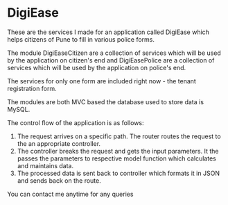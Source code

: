 # DigiEase
These are the services I made for an application called DigiEase which helps citizens of Pune to fill in various police forms.

The module DigiEaseCitizen are a collection of services which will be used by the application on citizen's end 
and DigiEasePolice are a collection of services which will be used by the application on police's end.

The services for only one form are included right now - the tenant registration form.

The modules are both MVC based the database used to store data is MySQL.

The control flow of the application is as follows:

  1. The request arrives on a specific path. The router routes the request to the an appropriate controller.
  2. The controller breaks the request and gets the input parameters. It the passes the parameters to respective model function
     which calculates and maintains data.
  3. The processed data is sent back to controller which formats it in JSON and sends back on the route.
  
You can contact me anytime for any queries
